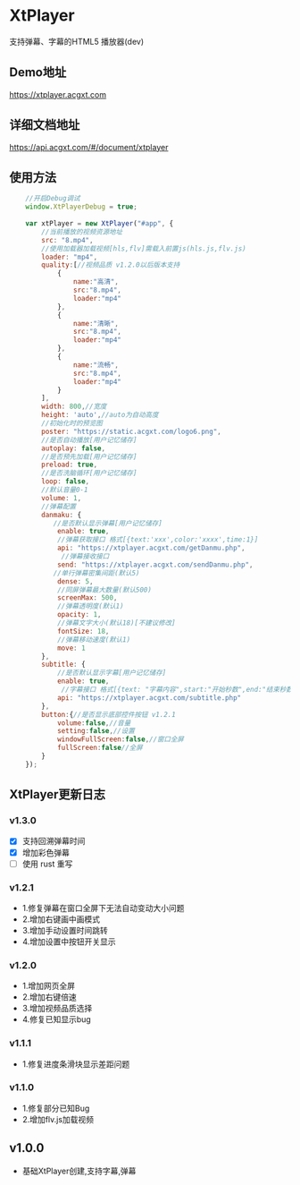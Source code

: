 # XtPlayer
支持弹幕、字幕的HTML5 播放器(dev)
## Demo地址
https://xtplayer.acgxt.com
## 详细文档地址
https://api.acgxt.com/#/document/xtplayer

## 使用方法

```javascript
    //开启Debug调试
    window.XtPlayerDebug = true;
    
    var xtPlayer = new XtPlayer("#app", {
        //当前播放的视频资源地址
        src: "8.mp4",
        //使用加载器加载视频[hls,flv]需载入前置js(hls.js,flv.js)
        loader: "mp4",
        quality:[//视频品质 v1.2.0以后版本支持
            {
                name:"高清",
                src:"8.mp4",
                loader:"mp4"
            },
            {
                name:"清晰",
                src:"8.mp4",
                loader:"mp4"
            },
            {
                name:"流畅",
                src:"8.mp4",
                loader:"mp4"
            }
        ],
        width: 800,//宽度
        height: 'auto',//auto为自动高度
        //初始化时的预览图
        poster: "https://static.acgxt.com/logo6.png",
        //是否自动播放[用户记忆储存]
        autoplay: false,
        //是否预先加载[用户记忆储存]
        preload: true,
        //是否洗脑循环[用户记忆储存]
        loop: false,
        //默认音量0-1
        volume: 1,
        //弹幕配置
        danmaku: {
           //是否默认显示弹幕[用户记忆储存]
            enable: true,
            //弹幕获取接口 格式[{text:'xxx',color:'xxxx',time:1}]
            api: "https://xtplayer.acgxt.com/getDanmu.php",
             //弹幕接收接口
            send: "https://xtplayer.acgxt.com/sendDanmu.php",
           //单行弹幕密集间距(默认5)
            dense: 5,
            //同屏弹幕最大数量(默认500)
            screenMax: 500,
            //弹幕透明度(默认1)
            opacity: 1,
            //弹幕文字大小(默认18)[不建议修改]
            fontSize: 18,
            //弹幕移动速度(默认1)
            move: 1 
        },
        subtitle: {
            //是否默认显示字幕[用户记忆储存]
            enable: true,
             //字幕接口 格式[{text: "字幕内容",start:"开始秒数",end:"结束秒数"}]
            api: "https://xtplayer.acgxt.com/subtitle.php"
        },
        button:{//是否显示底部控件按钮 v1.2.1
			volume:false,//音量
			setting:false,//设置
			windowFullScreen:false,//窗口全屏
			fullScreen:false//全屏
		}
    });
```
## XtPlayer更新日志
### v1.3.0
* [x] 支持回溯弹幕时间
* [x] 增加彩色弹幕
* [ ] 使用 rust 重写
### v1.2.1
* 1.修复弹幕在窗口全屏下无法自动变动大小问题
* 2.增加右键画中画模式
* 3.增加手动设置时间跳转
* 4.增加设置中按钮开关显示
### v1.2.0
* 1.增加网页全屏
* 2.增加右键倍速
* 3.增加视频品质选择
* 4.修复已知显示bug
### v1.1.1
* 1.修复进度条滑块显示差距问题
### v1.1.0
* 1.修复部分已知Bug
* 2.增加flv.js加载视频
## v1.0.0
* 基础XtPlayer创建,支持字幕,弹幕
